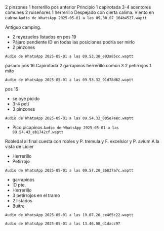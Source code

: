 2 pinzones
1 herrerillo pos anterior
Principio 1 capirotada
3-4 acentores comunes
2 ruiseñores
1 herrerillo
Despejado con cierta calima. Viento en calma
`Audio de WhatsApp 2025-05-01 a las 09.30.07_164b4527.waptt`


Antiguo camping.

- 2 reyezuelos listados en pos 19
- Pájaro pendiente ID en todas las posiciones podría ser mirlo
- 2 pinzones

`Audio de WhatsApp 2025-05-01 a las 09.53.30_e93a85cc.waptt`

pasado pos 16
Capirotada
2 garrapinos
herrerillo común 3
2 petirrojos
1 mito

`Audio de WhatsApp 2025-05-01 a las 09.53.32_91d78d62.waptt`

pos 15
- se oye picido
- 3-4 peti
- 3 pinzones



`Audio de WhatsApp 2025-05-01 a las 09.54.32_805e7eec.waptt`


- Pico picapinos
`Audio de WhatsApp 2025-05-01 a las 09.54.43_eb1742cf.waptt`


Robledal al final cuesta con robles y P. tremula y F. excelsior y P. avium A la vista de Licier

- Herrerillo
- Petirrojo


`Audio de WhatsApp 2025-05-01 a las 09.57.20_26837a7c.waptt`


- garrapinos
- ID pte.
- Herrerillo
- 3 petirrojos en el tramo
- 2 listados
- Buitre 


`Audio de WhatsApp 2025-05-01 a las 10.07.26_ce465c22.waptt`



`Audio de WhatsApp 2025-05-01 a las 13.46.08_d1dacc97`
